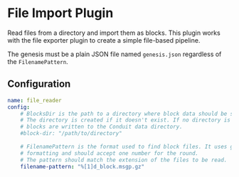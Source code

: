 # File Import Plugin

Read files from a directory and import them as blocks. This plugin works with the file exporter plugin to create a simple file-based pipeline.

The genesis must be a plain JSON file named `genesis.json` regardless of the `FilenamePattern`.

## Configuration

```yml @sample.yaml
name: file_reader
config:
    # BlocksDir is the path to a directory where block data should be stored.
    # The directory is created if it doesn't exist. If no directory is provided
    # blocks are written to the Conduit data directory.
    #block-dir: "/path/to/directory"
        
    # FilenamePattern is the format used to find block files. It uses go string
    # formatting and should accept one number for the round.
    # The pattern should match the extension of the files to be read.
    filename-pattern: "%[1]d_block.msgp.gz"
```
